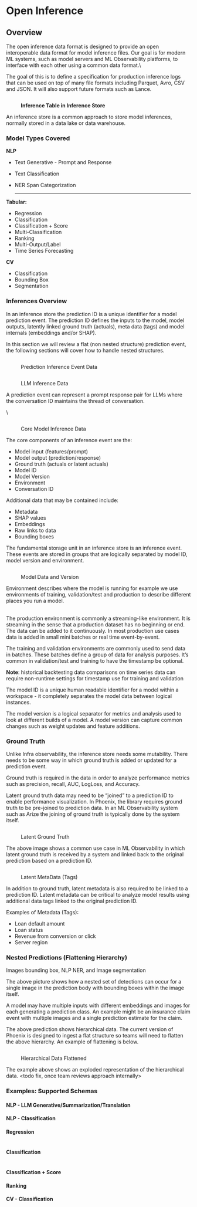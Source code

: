 # Open Inference

## Overview

The open inference data format is designed to provide an open interoperable data format for model inference files. Our goal is for modern ML systems, such as model servers and ML Observability platforms, to interface with each other using a common data format.\


The goal of this is to define a specification for production inference logs that can be used on top of many file formats including Parquet, Avro, CSV and JSON. It will also support future formats such as Lance.

<figure><img src="https://lh5.googleusercontent.com/tI-YqWsq9RbkrlhfDzbyVHMj45wPvtvyoEiwfkL-s6UM0eR2Xb2AN6YqR4jWaRrFZdBlgrsw_cJsMWbQBlfFMNELWSmYcM2b0B2WFYNVGhH_iS9I1R7QNzd_7XIpTUrcl8DP0lKIi1fEl--Ad81FZb4" alt=""><figcaption><p><strong>Inference Table in Inference Store</strong></p></figcaption></figure>

An inference store is a common approach to store model inferences, normally stored in a data lake or data warehouse.&#x20;

### Model Types Covered

**NLP**

* Text Generative - Prompt and Response
* Text Classification
*   NER Span Categorization

    ****

**Tabular:**

* Regression
* Classification&#x20;
* Classification + Score
* Multi-Classification
* Ranking&#x20;
* Multi-Output/Label
* Time Series Forecasting

**CV**

* Classification
* Bounding Box
*   Segmentation



### Inferences Overview&#x20;

In an inference store the prediction ID is a unique identifier for a model prediction event. The prediction ID defines the inputs to the model, model outputs, latently linked ground truth (actuals), meta data (tags) and model internals (embeddings and/or SHAP).&#x20;

In this section we will review a flat (non nested structure) prediction event, the following sections will cover how to handle nested structures.

<figure><img src="https://lh6.googleusercontent.com/tMg0bwe276Z7d-SGuieLBP5J4NPqyZCPSsc1vfSl_KCG_soLufPJ98syu4ijsFoZfa2BMejjtarmVS3G9UbJvwHhvHzBsJL_xGNV6HrOi3ai4XbKQiaP89MrroPiuKeAVjM-9soaJb4_mbDkuhVfMwI" alt=""><figcaption><p>Prediction Inference Event Data</p></figcaption></figure>



<figure><img src="https://lh6.googleusercontent.com/F1ll2Q1FfyaNmgQbTlWHIr-BrhRO9dvEbPhVC8Sqeq9bxcrh6ZCw-NfdTtsbdeis2wm_opRxblKdbNA_MYkzkian6qWBRme-JM1JbgUuBFPcSCrZHkGnfQrhdzioG7JlgIsY8TV0uERbqDjHPsMLl7w" alt=""><figcaption><p>LLM Inference Data</p></figcaption></figure>

A prediction event can represent a prompt response pair for LLMs where the conversation ID maintains the thread of conversation.&#x20;

\


<figure><img src="https://lh4.googleusercontent.com/PudqLcuRTJnYhXXS0hZj7XCA14TDWv-3WkUKyoSa0drmFZcG0KZo0WPQ8ieavNz-RuHUzvva-Ei1Z4D2kL0ROpkYkf5TlkNZr-sZBo1n5YmcBtEd2qGcxkDhW6dHahwirRaeOuatZzlaN6aa7Ym2jDI" alt=""><figcaption><p>Core Model Inference Data</p></figcaption></figure>

The core components of an inference event are the:

* Model input (features/prompt)
* Model output (prediction/response)
* Ground truth (actuals or latent actuals)
* Model ID
* Model Version
* Environment&#x20;
* Conversation ID

Additional data that may be contained include:

* Metadata&#x20;
* SHAP values&#x20;
* Embeddings&#x20;
* Raw links to data&#x20;
* Bounding boxes

The fundamental storage unit in an inference store is an inference event. These events are stored in groups that are logically separated by model ID, model version and environment.

<figure><img src="https://lh5.googleusercontent.com/V_xkGRjd6sa54rbJjtIrtp8pj-T89ZR-ev2TS4Ri0Mbz80V95sqORa482oCohD-fVtzI2qftoer75BBgPyLPDLaP9n4d6458Ahzo55sRfDJv8VwpqrcflYiVjyKQ-8d9Ja6lV91-fSkuuCEwnBy0-Bs" alt=""><figcaption><p>Model Data and Version</p></figcaption></figure>

Environment describes where the model is running for example we use environments of training, validation/test and production to describe different places you run a model.&#x20;

\
The production environment is commonly a streaming-like environment. It is streaming in the sense that a production dataset has no beginning or end. The data can be added to it continuously. In most production use cases data is added in small mini batches or real time event-by-event.

The training and validation environments are commonly used to send data in batches. These batches define a group of data for analysis purposes. It’s common in validation/test and training to have the timestamp be optional. &#x20;

**Note**: historical backtesting data comparisons on time series data can require non-runtime settings for timestamp use for training and validation

The model ID is a unique human readable identifier for a model within a workspace - it completely separates the model data between logical instances.&#x20;

The model version is a logical separator for metrics and analysis used to look at different builds of a model. A model version can capture common changes such as weight updates and feature additions.

### Ground Truth&#x20;

Unlike Infra observability, the inference store needs some mutability. There needs to be some way in which ground truth is added or updated for a prediction event.&#x20;

Ground truth is required in the data in order to analyze performance metrics such as precision, recall, AUC, LogLoss, and Accuracy.

Latent ground truth data may need to be “joined” to a prediction ID to enable performance visualization. In Phoenix, the library requires ground truth to be pre-joined to prediction data. In an ML Observability system such as Arize the joining of ground truth is typically done by the system itself.

<figure><img src="../.gitbook/assets/Screenshot 2023-03-15 at 4.31.32 PM.png" alt=""><figcaption><p>Latent Ground Truth</p></figcaption></figure>

The above image shows a common use case in ML Observability in which latent ground truth is received by a system and linked back to the original prediction based on a prediction ID.

<figure><img src="../.gitbook/assets/Screenshot 2023-03-15 at 4.33.25 PM.png" alt=""><figcaption><p>Latent MetaData (Tags)</p></figcaption></figure>

In addition to ground truth, latent metadata is also required to be linked to a prediction ID. Latent metadata can be critical to analyze model results using additional data tags linked to the original prediction ID.

Examples of Metadata (Tags):

* Loan default amount&#x20;
* Loan status&#x20;
* Revenue from conversion or click
* Server region&#x20;

### Nested Predictions (Flattening Hierarchy)

Images bounding box, NLP NER, and Image segmentation

The above picture shows how a nested set of detections can occur for a single image in the prediction body with bounding boxes within the image itself.&#x20;

A model may have multiple inputs with different embeddings and images for each generating a prediction class. An example might be an insurance claim event with multiple images and a single prediction estimate for the claim.

The above prediction shows hierarchical data. The current version of Phoenix is designed to ingest a flat structure so teams will need to flatten the above hierarchy. An example of flattening is below.

<figure><img src="https://lh4.googleusercontent.com/eBFKL2_rOcikfJC47gzwCz6XZ0ktNDU9ILc5A6Owj7_5hLH9ep_yDOkFF-rNMePozy04ERj6RkB-RpclWf3BZLv_ZQ0SGPk4jpBIGW-BzoX8Yc6n2tR6C1bHiZqBeA_hCbV8AbCUR4-rbL8-v2YSCJY" alt=""><figcaption><p>Hierarchical Data Flattened</p></figcaption></figure>

The example above shows an exploded representation of the hierarchical data. \<todo fix, once team reviews approach internally>

### Examples: Supported Schemas&#x20;

#### NLP - LLM Generative/Summarization/Translation

#### NLP - Classification   &#x20;

#### Regression

<figure><img src="../.gitbook/assets/image.png" alt=""><figcaption></figcaption></figure>

#### Classification

<figure><img src="../.gitbook/assets/image (1).png" alt=""><figcaption></figcaption></figure>

#### &#x20;Classification + Score

#### Ranking



#### CV - Classification&#x20;



####



